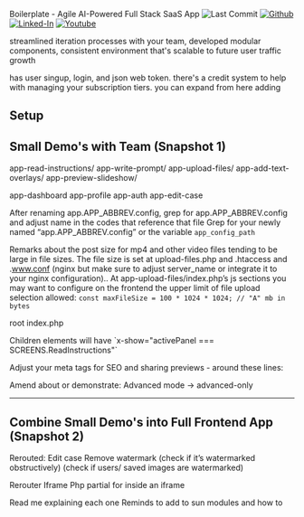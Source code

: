 
Boilerplate - Agile AI-Powered Full Stack SaaS App
![Last Commit](https://img.shields.io/github/last-commit/Siphon880gh/boilerplate-agile-ai-saas/main)
<a target="_blank" href="https://github.com/Siphon880gh" rel="nofollow"><img src="https://img.shields.io/badge/GitHub--blue?style=social&logo=GitHub" alt="Github" data-canonical-src="https://img.shields.io/badge/GitHub--blue?style=social&logo=GitHub" style="max-width:8.5ch;"></a>
<a target="_blank" href="https://www.linkedin.com/in/weng-fung/" rel="nofollow"><img src="https://img.shields.io/badge/LinkedIn-blue?style=flat&logo=linkedin&labelColor=blue" alt="Linked-In" data-canonical-src="https://img.shields.io/badge/LinkedIn-blue?style=flat&amp;logo=linkedin&amp;labelColor=blue" style="max-width:10ch;"></a>
<a target="_blank" href="https://www.youtube.com/@WayneTeachesCode/" rel="nofollow"><img src="https://img.shields.io/badge/Youtube-red?style=flat&logo=youtube&labelColor=red" alt="Youtube" data-canonical-src="https://img.shields.io/badge/Youtube-red?style=flat&amp;logo=youtube&amp;labelColor=red" style="max-width:10ch;"></a>

streamlined iteration processes with your team, developed modular components, consistent environment that's scalable to future user traffic growth

has user singup, login, and json web token. there's a credit system to help with managing your subscription tiers. you can expand from here adding 


## Setup


## Small Demo's with Team (Snapshot 1)

app-read-instructions/
app-write-prompt/
app-upload-files/
app-add-text-overlays/
app-preview-slideshow/

app-dashboard
app-profile
app-auth
app-edit-case

After renaming app.APP_ABBREV.config, grep for app.APP_ABBREV.config and adjust name in the codes that reference that file
Grep for your newly named “app.APP_ABBREV.config” or the variable `app_config_path`

Remarks about the post size for mp4 and other video files tending to be large in file sizes. The file size is set at upload-files.php and .htaccess and .www.conf (nginx but make sure to adjust server_name or integrate it to your nginx configuration).. At app-upload-files/index.php’s js sections you may want to configure on the frontend the upper limit of file upload selection allowed: `const maxFileSize = 100 * 1024 * 1024; // "A" mb in bytes`


root index.php
<div id="panel-containers" x-data="{ activePanel: SCREENS.AuthForm }" x-init="window.activePanel = activePanel"
      x-effect="window.activePanel = activePanel" class=" min-h-screen min-w-screen">
Children elements will have `x-show="activePanel === SCREENS.ReadInstructions"`


Adjust your meta tags for SEO and sharing previews - around these lines:
<meta property="og:title" content="COMPANY_NAME" />


Amend about or demonstrate: Advanced mode → advanced-only

---

## Combine Small Demo's into Full Frontend App (Snapshot 2)

Rerouted:
Edit case
Remove watermark (check if it’s watermarked obstructively) (check if users/ saved images are watermarked)

Rerouter
Iframe
Php partial for inside an iframe

Read me explaining each one
Reminds to add to sun modules and how to